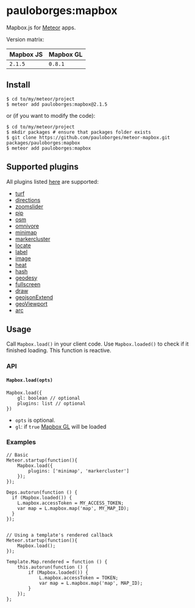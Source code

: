 # pauloborges:mapbox

Mapbox.js for [Meteor](https://www.meteor.com/) apps.

Version matrix:

Mapbox JS | Mapbox GL
----------|----------
`2.1.5`   | `0.8.1`

## Install

    $ cd to/my/meteor/project
    $ meteor add pauloborges:mapbox@2.1.5

or (if you want to modify the code):

    $ cd to/my/meteor/project
    $ mkdir packages # ensure that packages folder exists
    $ git clone https://github.com/pauloborges/meteor-mapbox.git packages/pauloborges:mapbox
    $ meteor add pauloborges:mapbox

## Supported plugins

All plugins listed [here](https://www.mapbox.com/mapbox.js/plugins/) are
supported:

* [turf](https://www.mapbox.com/mapbox.js/plugins/#turf)
* [directions](https://www.mapbox.com/mapbox.js/plugins/#mapbox-directions)
* [zoomslider](https://www.mapbox.com/mapbox.js/plugins/#leaflet-zoomslider)
* [pip](https://www.mapbox.com/mapbox.js/plugins/#point-in-polygon)
* [osm](https://www.mapbox.com/mapbox.js/plugins/#leaflet-osm)
* [omnivore](https://www.mapbox.com/mapbox.js/plugins/#leaflet-omnivore)
* [minimap](https://www.mapbox.com/mapbox.js/plugins/#leaflet-minimap)
* [markercluster](https://www.mapbox.com/mapbox.js/plugins/#leaflet-markercluster)
* [locate](https://www.mapbox.com/mapbox.js/plugins/#leaflet-locatecontrol)
* [label](https://www.mapbox.com/mapbox.js/plugins/#leaflet-label)
* [image](https://www.mapbox.com/mapbox.js/plugins/#leaflet-image)
* [heat](https://www.mapbox.com/mapbox.js/plugins/#leaflet-heat)
* [hash](https://www.mapbox.com/mapbox.js/plugins/#leaflet-hash)
* [geodesy](https://www.mapbox.com/mapbox.js/plugins/#leaflet-geodesy)
* [fullscreen](https://www.mapbox.com/mapbox.js/plugins/#leaflet-fullscreen)
* [draw](https://www.mapbox.com/mapbox.js/plugins/#leaflet-draw)
* [geojsonExtend](https://www.mapbox.com/mapbox.js/plugins/#static-map-from-geojson-with-geo-viewport)
* [geoViewport](https://www.mapbox.com/mapbox.js/plugins/#static-map-from-bounds-with-geo-viewport)
* [arc](https://www.mapbox.com/mapbox.js/plugins/#arcjs)

## Usage

Call `Mapbox.load()` in your client code. Use `Mapbox.loaded()` to check if it
finished loading. This function is reactive.

### API

#### `Mapbox.load(opts)`

    Mapbox.load({
        gl: boolean // optional
        plugins: list // optional
    })

* `opts` is optional.
* `gl`: if `true` [Mapbox GL](https://www.mapbox.com/mapbox-gl/) will be loaded

### Examples

    // Basic
    Meteor.startup(function(){
        Mapbox.load({
            plugins: ['minimap', 'markercluster']
        });
    });

    Deps.autorun(function () {
      if (Mapbox.loaded()) {
        L.mapbox.accessToken = MY_ACCESS_TOKEN;
        var map = L.mapbox.map('map', MY_MAP_ID);
      }
    });


    // Using a template's rendered callback
    Meteor.startup(function(){
        Mapbox.load();
    });

    Template.Map.rendered = function () {
        this.autorun(function () {
            if (Mapbox.loaded()) {
                L.mapbox.accessToken = TOKEN;
                var map = L.mapbox.map('map', MAP_ID);
            }
        });
    };
